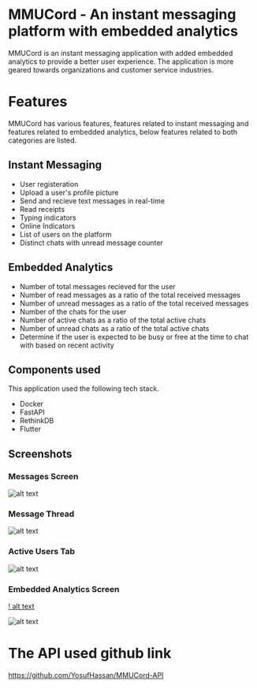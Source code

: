 # MMUCord - An instant messaging platform with embedded analytics

MMUCord is an instant messaging application with added embedded analytics to provide a better user experience. The application is more geared towards organizations and customer service industries.

# Features

MMUCord has various features, features related to instant messaging and features related to embedded analytics, below features related to both categories are listed.

## Instant Messaging

- User registeration
- Upload a user's profile picture
- Send and recieve text messages in real-time
- Read receipts
- Typing indicators
- Online Indicators
- List of users on the platform
- Distinct chats with unread message counter

## Embedded Analytics

- Number of total messages recieved for the user
- Number of read messages as a ratio of the total received messages
- Number of unread messages as a ratio of the total received messages
- Number of the chats for the user
- Number of active chats as a ratio of the total active chats
- Number of unread chats as a ratio of the total active chats
- Determine if the user is expected to be busy or free at the time to chat with based on recent activity

## Components used

This application used the following tech stack.

- Docker
- FastAPI
- RethinkDB
- Flutter

## Screenshots
### Messages Screen
![alt text](https://pasteboard.co/jRIXqyRDnfYb.png)
### Message Thread
![alt text](https://pasteboard.co/KUHyorH5v20s.png)
### Active Users Tab
![alt text](https://pasteboard.co/0uA2QXY18rwM.png)
### Embedded Analytics Screen
[! alt text](https://pasteboard.co/G3IKeBbDIIym.jpg)

![alt text](https://cdn.flutterhq.com/flutter_header.jpeg)

# The API used github link
https://github.com/YosufHassan/MMUCord-API

